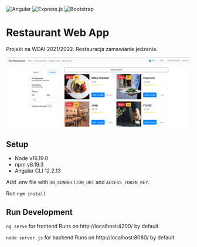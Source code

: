 ![Angular](https://img.shields.io/badge/angular-%23DD0031.svg?style=for-the-badge&logo=angular&logoColor=white)
![Express.js](https://img.shields.io/badge/express.js-%23404d59.svg?style=for-the-badge&logo=express&logoColor=%2361DAFB)
![Bootstrap](https://img.shields.io/badge/bootstrap-%23563D7C.svg?style=for-the-badge&logo=bootstrap&logoColor=white)
# Restaurant Web App

Projekt na WDAI 2021/2022. Restauracja zamawianie jedzenia.

![Screenshot](screenshot.png)


## Setup
- Node v16.19.0 
- npm v8.19.3
- Angular CLI 12.2.13

Add .env file with `DB_CONNECTION_URI` and `ACCESS_TOKEN_KEY`.

Run `npm install`

## Run Development

`ng serve` for frontend
Runs on http://localhost:4200/ by default

`node server.js` for backend
Runs on http://localhost:8080/ by default

